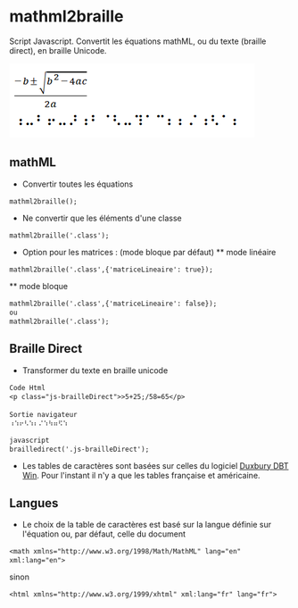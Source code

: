 # mathml2braille
Script Javascript.
Convertit les équations mathML, ou du texte (braille direct), en braille Unicode.

![](header.png)

## mathML
* Convertir toutes les équations
```
mathml2braille();
```
* Ne convertir que les éléments d'une classe
```
mathml2braille('.class');
```
* Option pour les matrices : (mode bloque par défaut)
** mode linéaire
```
mathml2braille('.class',{'matriceLineaire': true});
```
** mode bloque
```
mathml2braille('.class',{'matriceLineaire': false});
ou
mathml2braille('.class');

```
## Braille Direct
* Transformer du texte en braille unicode
```
Code Html
<p class="js-brailleDirect">>5+25;/58=65</p>

Sortie navigateur
⠰⠱⠖⠣⠱⠆⠌⠱⠳⠶⠫⠱
```
```
javascript
brailledirect('.js-brailleDirect');
```
* Les tables de caractères sont basées sur celles du logiciel [Duxbury DBT Win](http://www.duxburysystems.com/). Pour l'instant il n'y a que les tables française et américaine.
## Langues
* Le choix de la table de caractères est basé sur la langue définie sur l'équation ou, par défaut, celle du document
```
<math xmlns="http://www.w3.org/1998/Math/MathML" lang="en" xml:lang="en">
```
sinon
```
<html xmlns="http://www.w3.org/1999/xhtml" xml:lang="fr" lang="fr">
```